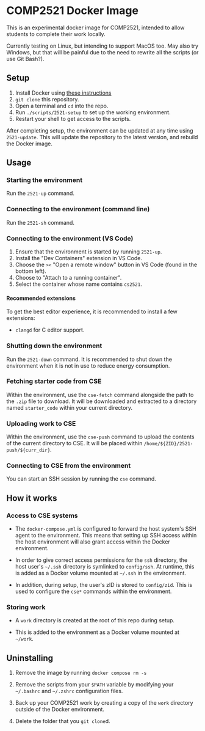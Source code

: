 # COMP2521 Docker Image

This is an experimental docker image for COMP2521, intended to allow students
to complete their work locally.

Currently testing on Linux, but intending to support MacOS too. May also try
Windows, but that will be painful due to the need to rewrite all the scripts
(or use Git Bash?).

## Setup

1. Install Docker using [these instructions](https://docs.docker.com/get-docker/)
2. `git clone` this repository.
3. Open a terminal and `cd` into the repo.
4. Run `./scripts/2521-setup` to set up the working environment.
5. Restart your shell to get access to the scripts.

After completing setup, the environment can be updated at any time using
`2521-update`. This will update the repository to the latest version, and
rebuild the Docker image.

## Usage

### Starting the environment

Run the `2521-up` command.

### Connecting to the environment (command line)

Run the `2521-sh` command.

### Connecting to the environment (VS Code)

1. Ensure that the environment is started by running `2521-up`.
2. Install the "Dev Containers" extension in VS Code.
3. Choose the `><` "Open a remote window" button in VS Code (found in the
   bottom left).
4. Choose to "Attach to a running container".
5. Select the container whose name contains `cs2521`.

#### Recommended extensions

To get the best editor experience, it is recommended to install a few
extensions:

* `clangd` for C editor support.

### Shutting down the environment

Run the `2521-down` command. It is recommended to shut down the environment
when it is not in use to reduce energy consumption.

### Fetching starter code from CSE

Within the environment, use the `cse-fetch` command alongside the path to the
`.zip` file to download. It will be downloaded and extracted to a directory
named `starter_code` within your current directory.

### Uploading work to CSE

Within the environment, use the `cse-push` command to upload the contents of
the current directory to CSE. It will be placed within
`/home/${ZID}/2521-push/${curr_dir}`.

### Connecting to CSE from the environment

You can start an SSH session by running the `cse` command.

## How it works

### Access to CSE systems

* The `docker-compose.yml` is configured to forward the host system's SSH agent
  to the environment. This means that setting up SSH access within the host
  environment will also grant access within the Docker environment.

* In order to give correct access permissions for the `ssh` directory, the host
  user's `~/.ssh` directory is symlinked to `config/ssh`. At runtime, this is
  added as a Docker volume mounted at `~/.ssh` in the environment.

* In addition, during setup, the user's zID is stored to `config/zid`. This is
  used to configure the `cse*` commands within the environment.

### Storing work

* A `work` directory is created at the root of this repo during setup.

* This is added to the environment as a Docker volume mounted at `~/work`.

## Uninstalling

1. Remove the image by running `docker compose rm -s`

2. Remove the scripts from your `$PATH` variable by modifying your `~/.bashrc`
   and `~/.zshrc` configuration files.

3. Back up your COMP2521 work by creating a copy of the `work` directory
   outside of the Docker environment.

4. Delete the folder that you `git clone`d.
